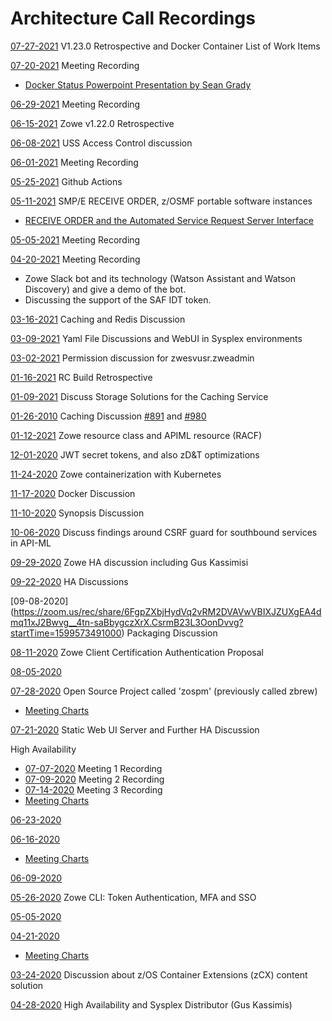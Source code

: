 # Architecture Call Recordings

[07-27-2021](https://zoom.us/rec/share/E0NcNmVQm1GH_ncJ-h_8-27811VRkNu8XEbkE1-wEEJHDeuB_Y_nY6lkwkgrDqIQ.MzY8rlgY6-mAB3Aw?startTime=1627394413000) V1.23.0 Retrospective and Docker Container List of Work Items

[07-20-2021](https://zoom.us/rec/share/iKM-YhYmnHWVhijVR6DJqRXHC5lB3zNQxO9mP0-Wxk4VC7x9eCq2ZTbE9uNhmMG2.FtYQxKQ7XLACAN25?startTime=1626789391000) Meeting Recording
- [Docker Status Powerpoint Presentation by Sean Grady](https://github.com/zowe/community/blob/master/Project%20Management/Architecture%20Call/Charts/Docker_Status_July20.pdf)

[06-29-2021](https://zoom.us/rec/share/Y02FJgLxLavuBYquWtVusR6hxxyNS5V1OyGNk6R8X11EOre7QD1axn1XgTh1NwGP.yGyLmcXvNyOfKnTI?startTime=1624975205000) Meeting Recording

[06-15-2021](https://zoom.us/rec/share/XUwKBPkgQWdd-phYuCqM1Bj0_doUJogvd1VZwXou8oM-EW1MjZhpBzVjcmQm6Hjg.jyS8lUn20HTMrFcy?startTime=1623765290000) Zowe v1.22.0 Retrospective

[06-08-2021](https://zoom.us/rec/share/2xzrTqs3GPb6VoQ01owzC9OVy6jZCfolsSjP4_0I_eP7m3-9hRTDewI8Au7D7lM.JpQFWuCgA1p5XtAY?startTime=1623160704000) USS Access Control discussion

[06-01-2021](https://zoom.us/rec/share/5ZR8suaNKKAHha1a4hpS-G-QnLVat7FSORN4curmx1fwBbHtLSJYSKg415JgzBcP.uXkmWky8by0_S8yV?startTime=1622555695000) Meeting Recording

[05-25-2021](https://zoom.us/rec/share/it6TDct-KYOfsbM81boOr50CNLYSFdVY-wgxnSAHHYOAu0lxHqw4RlEX4G4FHu5o.WrijMCbCcQudXZG0?startTime=1621950960000) Github Actions

[05-11-2021](https://zoom.us/rec/share/ilTMfJYuFdqtY7gFcRiyWWxZts5bbBWYN3I1aik_VRB77C6hBPSCbKo0OTNk_UdQ.JpK50uFk3BUrq_i4?startTime=1620741260000) SMP/E RECEIVE ORDER, z/OSMF portable software instances
- [RECEIVE ORDER and the Automated Service Request Server Interface](https://github.com/zowe/community/blob/master/Project%20Management/Architecture%20Call/Charts/SMPE%20ReceiveOrder%20ServerInterface.pdf)

[05-05-2021](https://zoom.us/rec/share/IhaHsq_MumVcmqhqfYIx7tJu-vHHLLXQV-sq2aPVocxES40MFb6Xn7WP26CZNtd6.UH2xedMj8Hxlithk?startTime=1620136775000) Meeting Recording

[04-20-2021](https://zoom.us/rec/share/4RQrzsRPqAA2cjUhWf7MFHOdka7lu_qi9uuQA46jEgZ6glqDZwBC_PX32kEdJWFk.22uKwi0tkuZPVA23?startTime=1618926952000) Meeting Recording
- Zowe Slack bot and its technology (Watson Assistant and Watson Discovery) and give a demo of the bot.
- Discussing the support of the SAF IDT token.

[03-16-2021](https://zoom.us/rec/share/vyHSxX-bSM7Q9vtdxiVK7H-_4PyOIcetW78LImyuBkvB3AIQCyKnmsqM8W-vqWcs.3lUMvyEY9AyceyTX?startTime=1615903089000) Caching and Redis Discussion

[03-09-2021](https://zoom.us/rec/share/UURHgWSYqPQfdgETz00JS95JOhH_BmLsMqe-6EmNkRNgIC-CIcs3zsjHkXd9eWE7.qffVFIjCIfSV8fBL?startTime=1615301831000) Yaml File Discussions and WebUI in Sysplex environments

[03-02-2021](https://zoom.us/rec/share/Bbc-A7NnAwZc7h2nvQ1e1ImdOAPQLDNwCsOtsTRiroVz0bclXoChh3y-ROObgCct.jDSbqqHzp0Nh7zLe?startTime=1614697001000) Permission discussion for zwesvusr.zweadmin

[01-16-2021](https://zoom.us/rec/share/mpdc34N5TKRgnUoXcSnEzgq6CdgwoyRPR_3vmPF0eHAwhPP-6NwQPONRgHl6i-I0.GCEjy1olevo7vpaa?startTime=1613487506000) RC Build Retrospective

[01-09-2021](https://zoom.us/rec/share/IqmptcBSsfzHLQJO-U-KzKP_DrhNGF6ZIpM4VIJgqwjvMvH_TNUWtgWwdjRRMCs.16dwbN0banpLoadc?startTime=1612882853000) Discuss Storage Solutions for the Caching Service

[01-26-2010](https://zoom.us/rec/share/iI50EXYc7aos8pYYJnN2_29n_axwcORNdbgCSbX0Qqn1ksRM_j_G51SXlGriiXXf._JS0A2TJVxgw2fJS?startTime=1611673119000) Caching Discussion [#891](https://github.com/zowe/api-layer/issues/891) and [#980](https://github.com/zowe/api-layer/issues/980)

[01-12-2021](https://zoom.us/rec/share/0JIaUHEqlNiLXLkp4rjkrMRxACdxzK6Tyf8lRdtygHJGxtobu0-p3nuTPMAjtZwT.C9jkOmLNIZaX6YgA?startTime=1610463332000) Zowe resource class and APIML resource (RACF)

[12-01-2020](https://zoom.us/rec/share/NMjyY2j62xXfWJRIi1HQ0rT-1bhc_aiQqJdZbwJV2FmAjJwccJy8zh1jCriWolsL.tS0-zRGwtE6nkzPd?startTime=1606834361000) JWT secret tokens, and also zD&T optimizations

[11-24-2020](https://zoom.us/rec/share/vaNS_XGUxQ1GDeCY3B0tjn__9OprCpbQimLESCTMT1njBgcsQCU7k-WauGhedz_A.LxG-0hAh1q5sFOlA?startTime=1606229998000) Zowe containerization with Kubernetes

[11-17-2020](https://zoom.us/rec/share/kCNJMnKTu5fGzy--5PWxOq8TDtl6q2CZYk4UU6WTnkjZmNnmv0GeK7S1Jf3MXOpP.NZYO4QQ8uEyR1luD?startTime=1605624859000) Docker Discussion

[11-10-2020](https://zoom.us/rec/share/J0_AraxEr7b5vVz7KhByi1nrfG31l05plw_FFhCEsx9U7Puzmt_-DjK95UUFMVMm.hhczHEeFf2IsQv4q?startTime=1605020174000) Synopsis Discussion

[10-06-2020](https://zoom.us/rec/share/jlMMLT0wNsBYGuoEJlccoUL9F66MQpO2d2nztGJXUucOVb55ObejF8vzk36avxhE.iiJ2AYnc_xa1-21Q?startTime=1601992789000) Discuss findings around CSRF guard for southbound services in API-ML

[09-29-2020](https://zoom.us/rec/share/iwX_dJo8D6R1B4vubpGxQB9HCQEIvqkvSVmahCwzAKBhjFI_I1_ycTJ-ObDOtwtd.dloICZoRO1SvjdXb?startTime=1601388044000) Zowe HA discussion including Gus Kassimisi

[09-22-2020](https://zoom.us/rec/share/9TGJieu52xTzmlqA7PpjTtVy9XUpjrmBvJVBaM9c0jQlAddZ85pZvwhKyxwR9AZI.rHGHVox69WC7pi0O?startTime=1600783080000) HA Discussions

[09-08-2020] (https://zoom.us/rec/share/6FgpZXbjHydVq2vRM2DVAVwVBIXJZUXgEA4dmq11xJ2Bwvg__4tn-saBbygczXrX.CsrmB23L3OonDvvg?startTime=1599573491000) Packaging Discussion

[08-11-2020](https://zoom.us/rec/share/4Jx5E7Ds60xIfqvK7Hr2RL9wMoW5aaa80XQf-qJcmkwerbgRRxeBjNq3UdMI48sL?startTime=1597154563000) Zowe Client Certification Authentication Proposal

[08-05-2020](https://zoom.us/rec/share/y516Aa2vzUZOWp2cy2zNa_Z8Ja68aaa8gHJPrvBfnhxt7AZTZoLfA_cWS6r3Brt5?startTime=1596549937000)

[07-28-2020](https://zoom.us/rec/share/tZdvCOmt9mlIbtKU9FyCYqs9DN3DT6a8gXUW_qFfyU7xK1LJPOPt9RLsAs1PlqN2?startTime=1595944958000) Open Source Project called 'zospm' (previously called zbrew)
- [Meeting Charts](https://github.com/zowe/community/blob/master/Project%20Management/Architecture%20Call/Charts/zospm-and-zowe.pptx)

[07-21-2020](https://zoom.us/rec/share/5-1qC-yv11JOXNLr2X7RBLYuTpm8aaa80Cga8vUKmEy42r3doBRQx1gx-Y3CXMqC?startTime=1595340036000) Static Web UI Server and Further HA Discussion

High Availability
- [07-07-2020](https://zoom.us/rec/share/9fxRfrXL-2RLWpHVs2T0YIAnGZy6X6a8hiQa_qZYyUucfbt4KR_JGhQ2PdpFviCi?startTime=1594130496000) Meeting 1 Recording
- [07-09-2020](https://zoom.us/rec/share/3pdQL7Xp5mlLG431wWzdBrR4D7rfT6a81iZI-fEMnxvt4jmapyjXt8V3ETVs7wcW?startTime=1594307213000) Meeting 2 Recording
- [07-14-2020](https://zoom.us/rec/share/4PNtCJKo00VJQNKKxkvtV6t5AqLhaaa8h3UX-acPmBzPx_VsSv61RuxTLwPPj876?startTime=1594737309000) Meeting 3 Recording
- [Meeting Charts](https://github.com/zowe/community/blob/master/Project%20Management/Architecture%20Call/Charts/2020PI3%20-%20high%20availability.key)

[06-23-2020](https://zoom.us/rec/share/wudafrHcyX1JXLfxzljcUJYaIK_gT6a82iNP_qVfy09s6UgsKSi1LQ3o-wAhEp9O?startTime=1592921131000)

[06-16-2020](https://zoom.us/rec/share/7MhQcLvv8V5IGJHCymPdZ4sLAtjeT6a8hiMdqKVYyUoo5AGbMiZHO1tYYlGFzAQ?startTime=1592316121000)
- [Meeting Charts](https://github.com/zowe/community/blob/master/Project%20Management/Architecture%20Call/Charts/Extending.Zowe.Lifecycle.pptx)

[06-09-2020](https://zoom.us/rec/share/6496Hqmqzj5IHavhz03laJ8wBbvoT6a8gyYX-fALn04-7vPn0zV88Q5D9E2ic5fK?startTime=1591711371000)

[05-26-2020](https://zoom.us/rec/share/ptRKAZrf5F5JY9bDsE6PS5MzEoHOeaa82ncc-KcOmUbqzZBbNmNyCPTRkCbuPTa0?startTime=1590502013000) Zowe CLI: Token Authentication, MFA and SSO

[05-05-2020](https://zoom.us/rec/share/38cqJOzB6WVJQc_MzEvdHf4jIoCmaaa80SIdqfFcxE9cM5uBCXU3UAacBgt3a1t9?startTime=1588687390000)

[04-21-2020](https://zoom.us/rec/share/4OFWIb23tW5LEoGUtmPlAoclRL3oaaa81iNN-PUEykrizPZcjwf-FC7xRSTruS7Q?startTime=1587477797000)
- [Meeting Charts](https://github.com/zowe/community/blob/master/Project%20Management/Architecture%20Call/Charts/Session-26069-Sysplex.pdf)


[03-24-2020](https://zoom.us/rec/share/3ZBuHrr5z2pOQJ3wsGaEZr46P47eT6a8hydN-PJbzR02aQLZH6I-2og2vLFb7QRP?startTime=1585058505000) Discussion about z/OS Container Extensions (zCX) content solution

[04-28-2020](https://zoom.us/rec/share/4p1fNLDXyzlITdbD-VvuQJEiDqraeaa8gXBM8qVbn0jFhvEAJ3roiRYF4AkkWwj6 ) High Availability and Sysplex Distributor (Gus Kassimis)
